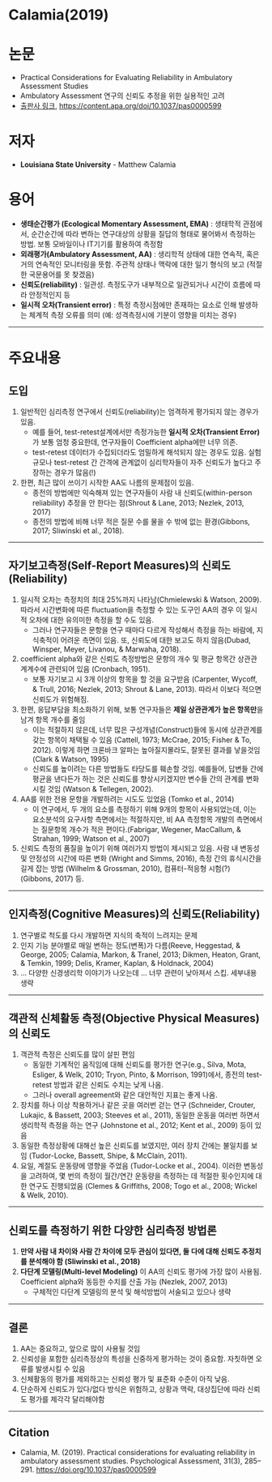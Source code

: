 # Calamia(2019)
# 논문
- Practical Considerations for Evaluating Reliability in Ambulatory Assessment Studies
- Ambulatory Assessment 연구의 신뢰도 추정을 위한 실용적인 고려
- [출판사 링크](https://content.apa.org/record/2019-09637-002), https://content.apa.org/doi/10.1037/pas0000599

# 저자
* **Louisiana State University** - Matthew Calamia


# 용어
- **생태순간평가 (Ecological Momentary Assessment, EMA)** : 생태학적 관점에서, 순간순간에 따라 변하는 연구대상의 상황을 질답의 형태로 물어봐서 측정하는 방법. 보통 모바일이나 IT기기를 활용하여 측정함
- **외래평가(Ambulatory Assessment, AA)** : 생리학적 상태에 대한 연속적, 혹은 거의 연속적인 모니터링을 뜻함. 주관적 상태나 맥락에 대한 일기 형식의 보고 (적절한 국문용어를 못 찾겠음)
- **신뢰도(reliability)** : 일관성. 측정도구가 내부적으로 일관되거나 시간이 흐름에 따라 안정적인지 등
- **일시적 오차(Transient error)** : 특정 측정시점에만 존재하는 요소로 인해 발생하는 체계적 측정 오류를 의미 (예: 성격측정시에 기분이 영향을 미치는 경우)

---

# 주요내용
## 도입
1. 일반적인 심리측정 연구에서 신뢰도(reliability)는 엄격하게 평가되지 않는 경우가 있음.
    - 예를 들어, test-retest설계에서만 측정가능한 **일시적 오차(Transient Error)** 가 보통 엄청 중요한데, 연구자들이 Coefficient alpha에만 너무 의존.
    - test-retest 데이터가 수집되더라도 엄밀하게 해석되지 않는 경우도 있음. 실험 규모나 test-retest 간 간격에 관계없이 심리학자들이 자주 신뢰도가 높다고 주장하는 경우가 많음(!)
2. 한편, 최근 많이 쓰이기 시작한 AA도 나름의 문제점이 있음.
    - 종전의 방법에만 익숙해져 있는 연구자들이 사람 내 신뢰도(within-person reliability) 추정을 안 한다는 점(Shrout & Lane, 2013; Nezlek, 2013, 2017)
    - 종전의 방법에 비해 너무 적은 질문 수를 물을 수 밖에 없는 환경(Gibbons, 2017; Sliwinski et al., 2018).

---

## 자기보고측정(Self-Report Measures)의 신뢰도(Reliability)
1. 일시적 오차는 측정치의 최대 25%까지 나타남(Chmielewski & Watson, 2009). 따라서 시간변화에 따른 fluctuation을 측정할 수 있는 도구인 AA의 경우 이 일시적 오차에 대한 유의미한 측정을 할 수도 있음.
    - 그러나 연구자들은 문항을 연구 때마다 다르게 작성해서 측정을 하는 바람에, 지식축적이 어려운 측면이 있음. 또, 신뢰도에 대한 보고도 하지 않음(Dubad, Winsper, Meyer, Livanou, & Marwaha, 2018).
2. coefficient alpha와 같은 신뢰도 측정방법은 문항의 개수 및 평균 항목간 상관관계계수에 관련되어 있음 (Cronbach, 1951). 
    - 보통 자기보고 시 3개 이상의 항목을 할 것을 요구받음 (Carpenter, Wycoff, & Trull, 2016; Nezlek, 2013; Shrout & Lane, 2013). 따라서 이보다 적으면 신뢰도가 위험해짐.
3. 한편, 응답부담을 최소화하기 위해, 보통 연구자들은 **제일 상관관계가 높은 항목만**을 남겨 항목 개수를 줄임
    - 이는 적절하지 않은데, 너무 많은 구성개념(Construct)들에 동시에 상관관계를 갖는 항목이 채택될 수 있음 (Cattell, 1973; McCrae, 2015; Fisher & To, 2012). 이렇게 하면 크론바크 알파는 높아질지몰라도, 잘못된 결과를 낳을것임 (Clark & Watson, 1995) 
    - 신뢰도를 높이려는 다른 방법들도 타당도를 훼손할 것임. 예를들어, 답변들 간에 평균을 낸다든가 하는 것은 신뢰도를 향상시키겠지만 변수들 간의 관계를 변화시킬 것임 (Watson & Tellegen, 2002).
4. AA를 위한 전용 문항을 개발하려는 시도도 있었음 (Tomko et al., 2014) 
    - 이 연구에서, 두 개의 요소를 측정하기 위해 9개의 항목이 사용되었는데, 이는 요소분석의 요구사항 측면에서는 적절하지만, 비 AA 측정항목 개발의 측면에서는 질문항목 개수가 적은 편이다.(Fabrigar, Wegener, MacCallum, & Strahan, 1999; Watson et al., 2007)
5. 신뢰도 측정의 품질을 높이기 위해 여러가지 방법이 제시되고 있음. 사람 내 변동성 및 안정성의 시간에 따른 변화 (Wright and Simms, 2016), 측정 간의 휴식시간을 길게 잡는 방법 (Wilhelm & Grossman, 2010), 컴퓨터-적응형 시험(?) (Gibbons, 2017) 등.

---

## 인지측정(Cognitive Measures)의 신뢰도(Reliability)
1. 연구별로 척도를 다시 개발하면 지식의 축적이 느려지는 문제
2. 인지 기능 분야별로 매일 변하는 정도(변폭)가 다름(Reeve, Heggestad, & George, 2005; Calamia, Markon, & Tranel, 2013; Dikmen, Heaton, Grant, & Temkin, 1999; Delis, Kramer, Kaplan, & Holdnack, 2004)
3. ... 다양한 신경생리학 이야기가 나오는데 ... 너무 관련이 낮아져서 스킵. 세부내용 생략

---

## 객관적 신체활동 측정(Objective Physical Measures)의 신뢰도
1. 객관적 측정은 신뢰도를 많이 살핀 편임
    - 동일한 기계적인 움직임에 대해 신뢰도를 평가한 연구(e.g., Silva, Mota, Esliger, & Welk, 2010; Tryon, Pinto, & Morrison, 1991)에서, 종전의 test-retest 방법과 같은 신뢰도 수치는 낮게 나옴. 
    - 그러나 overall agreement와 같은 대안적인 지표는 좋게 나옴.
2. 장치를 하나 이상 착용하거나 같은 곳을 여러번 걷는 연구 (Schneider, Crouter, Lukajic, & Bassett, 2003; Steeves et al., 2011), 동일한 운동을 여러번 하면서 생리학적 측정을 하는 연구 (Johnstone et al., 2012; Kent et al., 2009) 등이 있음
3. 동일한 측정상황에 대해선 높은 신뢰도를 보였지만, 여러 장치 간에는 불일치를 보임 (Tudor-Locke, Bassett, Shipe, & McClain, 2011).
4. 요일, 계절도 운동량에 영향을 주었음 (Tudor-Locke et al., 2004). 이러한 변동성을 고려하여, 몇 번의 측정이 월간/연간 운동량을 측정하는 데 적절한 횟수인지에 대한 연구도 진행되었음 (Clemes & Griffiths, 2008; Togo et al., 2008; Wickel & Welk, 2010). 

---

## 신뢰도를 측정하기 위한 다양한 심리측정 방법론
1. **만약 사람 내 차이와 사람 간 차이에 모두 관심이 있다면, 둘 다에 대해 신뢰도 추정치를 분석해야 함 (Sliwinski et al., 2018)**
2. **다단계 모델링(Multi-level Modeling)** 이 AA의 신뢰도 평가에 가장 많이 사용됨. Coefficient alpha와 동등한 수치를 산출 가능 (Nezlek, 2007, 2013)
    - 구체적인 다단계 모델링의 분석 및 해석방법이 서술되고 있으나 생략

---

## 결론
1. AA는 중요하고, 앞으로 많이 사용될 것임
2. 신뢰성을 포함한 심리측정상의 특성을 신중하게 평가하는 것이 중요함. 자칫하면 오류를 발생시킬 수 있음
3. 신체활동의 평가를 제외하고는 신뢰성 평가 및 표준화 수준이 아직 낮음. 
4. 단순하게 신뢰도가 있다/없다 방식은 위험하고, 상황과 맥락, 대상집단에 따라 신뢰도 평가를 제각각 달리해야함

---

## Citation
- Calamia, M. (2019). Practical considerations for evaluating reliability in ambulatory assessment studies. Psychological Assessment, 31(3), 285–291. https://doi.org/10.1037/pas0000599